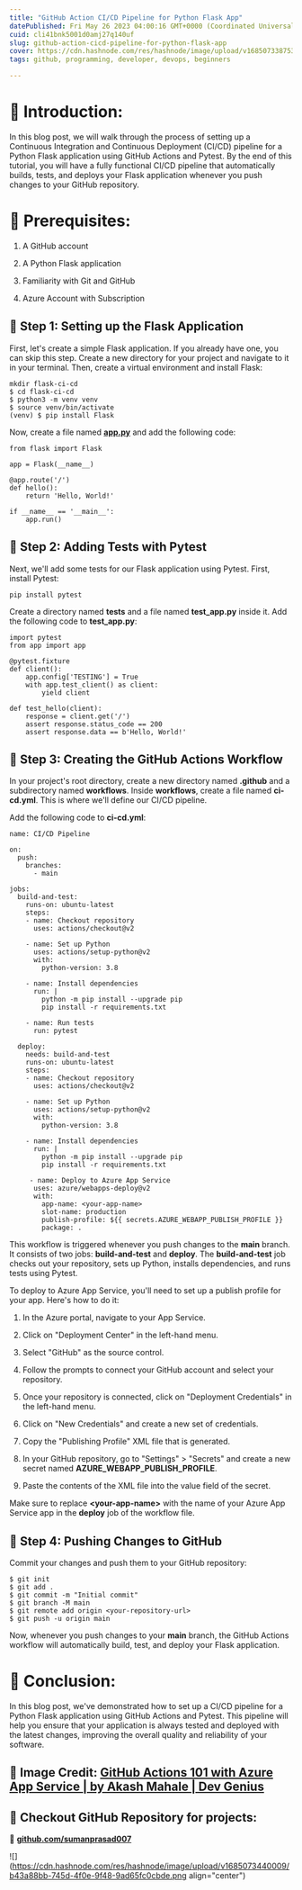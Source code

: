 ```yaml
---
title: "GitHub Action CI/CD Pipeline for Python Flask App"
datePublished: Fri May 26 2023 04:00:16 GMT+0000 (Coordinated Universal Time)
cuid: cli41bnk5001d0amj27q140uf
slug: github-action-cicd-pipeline-for-python-flask-app
cover: https://cdn.hashnode.com/res/hashnode/image/upload/v1685073387536/6a2582d3-7fce-4578-a612-323a457eabf3.png
tags: github, programming, developer, devops, beginners

---
```


# **📍** Introduction:

In this blog post, we will walk through the process of setting up a Continuous Integration and Continuous Deployment (CI/CD) pipeline for a Python Flask application using GitHub Actions and Pytest. By the end of this tutorial, you will have a fully functional CI/CD pipeline that automatically builds, tests, and deploys your Flask application whenever you push changes to your GitHub repository.

# **📍** Prerequisites:

1. A GitHub account
    
2. A Python Flask application
    
3. Familiarity with Git and GitHub
    
4. Azure Account with Subscription
    

## **🔹** Step 1: Setting up the Flask Application

First, let's create a simple Flask application. If you already have one, you can skip this step. Create a new directory for your project and navigate to it in your terminal. Then, create a virtual environment and install Flask:

```plaintext
mkdir flask-ci-cd
$ cd flask-ci-cd
$ python3 -m venv venv
$ source venv/bin/activate
(venv) $ pip install Flask
```

Now, create a file named [**app.py**](http://app.py) and add the following code:

```plaintext
from flask import Flask

app = Flask(__name__)

@app.route('/')
def hello():
    return 'Hello, World!'

if __name__ == '__main__':
    app.run()
```

## **🔹** Step 2: Adding Tests with Pytest

Next, we'll add some tests for our Flask application using Pytest. First, install Pytest:

```plaintext
pip install pytest
```

Create a directory named **tests** and a file named **test\_app.py** inside it. Add the following code to **test\_app.py**:

```plaintext
import pytest
from app import app

@pytest.fixture
def client():
    app.config['TESTING'] = True
    with app.test_client() as client:
        yield client

def test_hello(client):
    response = client.get('/')
    assert response.status_code == 200
    assert response.data == b'Hello, World!'
```

## **🔹** Step 3: Creating the GitHub Actions Workflow

In your project's root directory, create a new directory named **.github** and a subdirectory named **workflows**. Inside **workflows**, create a file named **ci-cd.yml**. This is where we'll define our CI/CD pipeline.

Add the following code to **ci-cd.yml**:

```plaintext
name: CI/CD Pipeline

on:
  push:
    branches:
      - main

jobs:
  build-and-test:
    runs-on: ubuntu-latest
    steps:
    - name: Checkout repository
      uses: actions/checkout@v2

    - name: Set up Python
      uses: actions/setup-python@v2
      with:
        python-version: 3.8

    - name: Install dependencies
      run: |
        python -m pip install --upgrade pip
        pip install -r requirements.txt

    - name: Run tests
      run: pytest

  deploy:
    needs: build-and-test
    runs-on: ubuntu-latest
    steps:
    - name: Checkout repository
      uses: actions/checkout@v2

    - name: Set up Python
      uses: actions/setup-python@v2
      with:
        python-version: 3.8

    - name: Install dependencies
      run: |
        python -m pip install --upgrade pip
        pip install -r requirements.txt

     - name: Deploy to Azure App Service
      uses: azure/webapps-deploy@v2
      with:
        app-name: <your-app-name>
        slot-name: production
        publish-profile: ${{ secrets.AZURE_WEBAPP_PUBLISH_PROFILE }}
        package: .
```

This workflow is triggered whenever you push changes to the **main** branch. It consists of two jobs: **build-and-test** and **deploy**. The **build-and-test** job checks out your repository, sets up Python, installs dependencies, and runs tests using Pytest.

To deploy to Azure App Service, you'll need to set up a publish profile for your app. Here's how to do it:

1. In the Azure portal, navigate to your App Service.
    
2. Click on "Deployment Center" in the left-hand menu.
    
3. Select "GitHub" as the source control.
    
4. Follow the prompts to connect your GitHub account and select your repository.
    
5. Once your repository is connected, click on "Deployment Credentials" in the left-hand menu.
    
6. Click on "New Credentials" and create a new set of credentials.
    
7. Copy the "Publishing Profile" XML file that is generated.
    
8. In your GitHub repository, go to "Settings" &gt; "Secrets" and create a new secret named **AZURE\_WEBAPP\_PUBLISH\_PROFILE**.
    
9. Paste the contents of the XML file into the value field of the secret.
    

Make sure to replace **&lt;your-app-name&gt;** with the name of your Azure App Service app in the **deploy** job of the workflow file.

## **🔹** Step 4: Pushing Changes to GitHub

Commit your changes and push them to your GitHub repository:

```plaintext
$ git init
$ git add .
$ git commit -m "Initial commit"
$ git branch -M main
$ git remote add origin <your-repository-url>
$ git push -u origin main
```

Now, whenever you push changes to your **main** branch, the GitHub Actions workflow will automatically build, test, and deploy your Flask application.

# **📍** Conclusion:

In this blog post, we've demonstrated how to set up a CI/CD pipeline for a Python Flask application using GitHub Actions and Pytest. This pipeline will help you ensure that your application is always tested and deployed with the latest changes, improving the overall quality and reliability of your software.

## **🔹 Image Credit:** [GitHub Actions 101 with Azure App Service | by Akash Mahale | Dev Genius](https://www.google.com/url?sa=i&url=https%3A%2F%2Fblog.devgenius.io%2Fgithub-actions-101-with-azure-app-service-24b19c093c25&psig=AOvVaw1HbbAZGcCyIqyziC4aXNMI&ust=1685159592125000&source=images&cd=vfe&ved=0CBMQjhxqFwoTCKCVhumKkv8CFQAAAAAdAAAAABAE)

## **🔹 Checkout GitHub Repository for projects:**

**🔗** [**github.com/sumanprasad007**](http://github.com/sumanprasad007)

![](https://cdn.hashnode.com/res/hashnode/image/upload/v1685073440009/b43a88bb-745d-4f0e-9f48-9ad65fc0cbde.png align="center")
